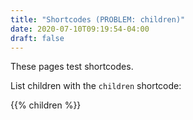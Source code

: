 ```yaml
---
title: "Shortcodes (PROBLEM: children)"
date: 2020-07-10T09:19:54-04:00
draft: false
---
```


These pages test shortcodes.

List children with the `children` shortcode:

{{% children %}}
